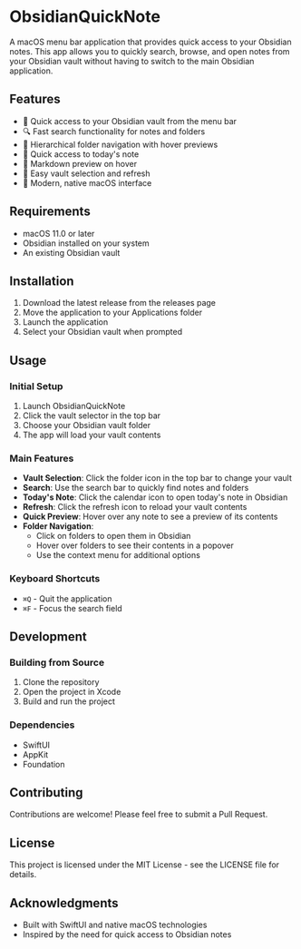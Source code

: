 # ObsidianQuickNote

A macOS menu bar application that provides quick access to your Obsidian notes. This app allows you to quickly search, browse, and open notes from your Obsidian vault without having to switch to the main Obsidian application.

## Features

- 🚀 Quick access to your Obsidian vault from the menu bar
- 🔍 Fast search functionality for notes and folders
- 📁 Hierarchical folder navigation with hover previews
- 📝 Quick access to today's note
- 🎯 Markdown preview on hover
- 🔄 Easy vault selection and refresh
- 🎨 Modern, native macOS interface

## Requirements

- macOS 11.0 or later
- Obsidian installed on your system
- An existing Obsidian vault

## Installation

1. Download the latest release from the releases page
2. Move the application to your Applications folder
3. Launch the application
4. Select your Obsidian vault when prompted

## Usage

### Initial Setup

1. Launch ObsidianQuickNote
2. Click the vault selector in the top bar
3. Choose your Obsidian vault folder
4. The app will load your vault contents

### Main Features

- **Vault Selection**: Click the folder icon in the top bar to change your vault
- **Search**: Use the search bar to quickly find notes and folders
- **Today's Note**: Click the calendar icon to open today's note in Obsidian
- **Refresh**: Click the refresh icon to reload your vault contents
- **Quick Preview**: Hover over any note to see a preview of its contents
- **Folder Navigation**: 
  - Click on folders to open them in Obsidian
  - Hover over folders to see their contents in a popover
  - Use the context menu for additional options

### Keyboard Shortcuts

- `⌘Q` - Quit the application
- `⌘F` - Focus the search field

## Development

### Building from Source

1. Clone the repository
2. Open the project in Xcode
3. Build and run the project

### Dependencies

- SwiftUI
- AppKit
- Foundation

## Contributing

Contributions are welcome! Please feel free to submit a Pull Request.

## License

This project is licensed under the MIT License - see the LICENSE file for details.

## Acknowledgments

- Built with SwiftUI and native macOS technologies
- Inspired by the need for quick access to Obsidian notes 